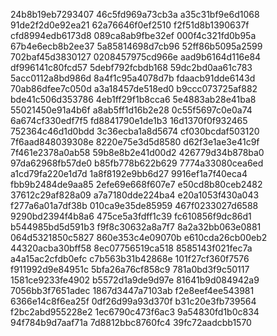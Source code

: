 24b8b19eb7293407
46c5fd969a73cb3a
a35c31bf9e6d1068
91de2f2d0e92ea21
62a76646f0ef2510
f2f51d8b1390637f
cfd8994edb6173d8
089ca8ab9fbe32ef
000f4c321fd0b95a
67b4e6ecb8b2ee37
5a85814698d7cb96
52ff86b5095a2599
702baf45d3830127
0208457975cd966e
aad9b6164d116e84
df996141c80fcd57
5debf792fcbdb168
59dc2bd0aa61c783
5acc0112a8bd986d
8a4f1c95a4078d7b
fdaacb91dde6143d
70ab86dfee7c050d
a3a18457de518ed0
b9ccc073725af882
bde41c506d353786
4eb1ff29f1b8cca6
5e4883ab28e41ba8
55021450e91a4b6f
a8ab5ff1d16b2e28
0c55f5697c0e0a74
6a674cf330edf7f5
fd8841790e1de1b3
16d1370f0f932465
752364c46d1d0bdd
3c36ecba1a8d5674
cf030bcdaf503120
7f6aad848039308e
8220e75e3d5d8580
d62f3e1ae3e41c9f
7f461e2378a0ab58
59b8e8b2e41d00d2
426779d34b878ba0
97da62968fb57de0
b85fb778b622b629
7774a33080cea6ed
a1cd79fa220e1d7d
1a8f8192e9bb6d27
9916ef1a7f40eca4
fbb9b2484de9aa85
2efe69e668f607e7
e50cd8b80ceb2482
37612c29af828a09
a7a7180dde224ba4
e20a1053f430a043
f277a6a01a7df38b
010ca9e35de85959
467f0233027d6588
9290bd2394f4b8a6
475ce5a3fdff1c39
fc610856f9dc86d1
b544985bd5d591b3
f9f8c30632a8a7f7
8a2a32bb063e0881
064d5321850c5827
860e353c4e09070b
e610cda26cb00eb2
44320acba30bff58
8ec07756519ca518
8585143f021fec7a
a4a15ac2cfdb0efc
c7b563b31b42868e
101f27cf360f7576
f911992d9e84951c
5bfa26a76cf858c9
781a0bd3f9c50117
1581ce9233fe4902
b5572d1a9de9d97e
81641b9d084942a9
7056bb3f7651adec
1867d3447a7103ab
f2e8eef4ee543981
6366e14c8f6ea25f
0df26d99a93d370f
b31c20e3fb739564
f2bc2abd955228e2
1ec6790c473f6ac3
9a54830fd1b0c834
94f784b9d7aaf71a
7d8812bbc8760fc4
39fc72aadcbb1570
